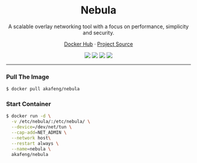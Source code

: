 <h1 align="center">Nebula</h1>

<p align="center">A scalable overlay networking tool with a focus on performance, simplicity and security.</p>

<p align="center">
    <a href="https://hub.docker.com/r/akafeng/nebula">Docker Hub</a> ·
    <a href="https://github.com/slackhq/nebula">Project Source</a>
</p>

<p align="center">
    <img src="https://img.shields.io/docker/v/akafeng/nebula?sort=semver" />
    <img src="https://img.shields.io/docker/pulls/akafeng/nebula" />
    <img src="https://img.shields.io/microbadger/layers/akafeng/nebula" />
    <img src="https://img.shields.io/docker/image-size/akafeng/nebula??sort=semver" />
</p>

---

### Pull The Image

```bash
$ docker pull akafeng/nebula
```

### Start Container

```bash
$ docker run -d \
  -v /etc/nebula/:/etc/nebula/ \
  --device=/dev/net/tun \
  --cap-add=NET_ADMIN \
  --network host\
  --restart always \
  --name=nebula \
  akafeng/nebula
```
